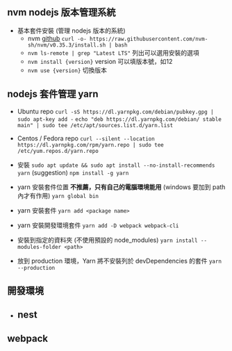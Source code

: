 ## nvm nodejs 版本管理系統 ##
- 基本套件安裝 (管理 nodejs 版本的系統)
  - nvm [github](https://github.com/nvm-sh/nvm)
    `curl -o- https://raw.githubusercontent.com/nvm-sh/nvm/v0.35.3/install.sh | bash`
  - `nvm ls-remote | grep "Latest LTS"` 列出可以選用安裝的選項
  - `nvm install {version}` version 可以填版本號，如12
  - `nvm use {version}` 切換版本

## nodejs 套件管理 yarn ##
  - Ubuntu repo
    `curl -sS https://dl.yarnpkg.com/debian/pubkey.gpg | sudo apt-key add -`
    `echo "deb https://dl.yarnpkg.com/debian/ stable main" | sudo tee /etc/apt/sources.list.d/yarn.list`
  - Centos / Fedora repo
    `curl --silent --location https://dl.yarnpkg.com/rpm/yarn.repo | sudo tee /etc/yum.repos.d/yarn.repo`
  - 安裝
    `sudo apt update && sudo apt install --no-install-recommends yarn` (suggestion)
    `npm install -g yarn`

  - yarn 安裝套件位置 **不推薦，只有自己的電腦環境能用** (windows 要加到 path 內才有作用)
    `yarn global bin`
  - yarn 安裝套件
    `yarn add <package name>`
  - yarn 安裝開發環境套件
    `yarn add -D webpack webpack-cli`
  - 安裝到指定的資料夾 (不使用預設的 node_modules)
    `yarn install --modules-folder <path>`

  - 放到 production 環境，Yarn 將不安裝列於 devDependencies 的套件
    `yarn --production`

## 開發環境 ##
- nest
  -

## webpack ##
